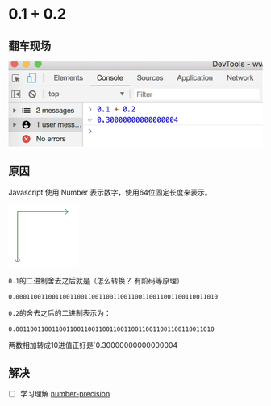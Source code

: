 # 0.1 + 0.2

## 翻车现场

![](../.gitbook/assets/image%20%28149%29.png)

## 原因

Javascript 使用 Number 表示数字，使用64位固定长度来表示。

![](../.gitbook/assets/image%20%28133%29.png)

`0.1`的二进制舍去之后就是（怎么转换？ 有阶码等原理）

```text
0.00011001100110011001100110011001100110011001100110011010
```

`0.2`的舍去之后的二进制表示为：

```text
0.0011001100110011001100110011001100110011001100110011010
```

两数相加转成10进值正好是\`0.30000000000000004

## 解决

* [ ] 学习理解 [number-precision](https://github.com/nefe/number-precision)



